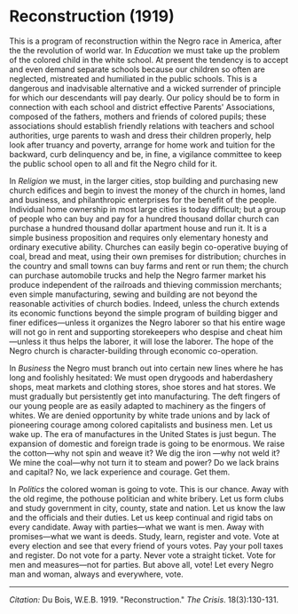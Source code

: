 # Reconstruction (1919)

This is a program of reconstruction within the Negro race in America, after the the revolution of world war. In *Education* we must take up the problem of the colored child in the white school. At present the tendency is to accept and even demand separate schools because our children so often are neglected, mistreated and humiliated in the public schools. This is a dangerous and inadvisable alternative and a wicked surrender of principle for which our descendants will pay dearly. Our policy should be to form in connection with each school and district effective Parents' Associations, composed of the fathers, mothers and friends of colored pupils; these associations should establish friendly relations with teachers and school authorities, urge parents to wash and dress their children properly, help look after truancy and poverty, arrange for home work and tuition for the backward, curb delinquency and be, in fine, a vigilance committee to keep the public school open to all and fit the Negro child for it.

In *Religion* we must, in the larger cities, stop building and purchasing new church edifices and begin to invest the money of the church in homes, land and business, and philanthropic enterprises for the benefit of the people. Individual home ownership in most large cities is today difficult; but a group of people who can buy and pay for a hundred thousand dollar church can purchase a hundred thousand dollar apartment house and run it. It is a simple business proposition and requires only elementary honesty and ordinary executive ability. Churches can easily begin co-operative buying of coal, bread and meat, using their own premises for distribution; churches in the country and small towns can buy farms and rent or run them; the church can purchase automobile trucks and help the Negro farmer market his produce independent of the railroads and thieving commission merchants; even simple manufacturing, sewing and building are not beyond the reasonable activities of church bodies. Indeed, unless the church extends its economic functions beyond the simple program of building bigger and finer edifices—unless it organizes the Negro laborer so that his entire wage will not go in rent and supporting storekeepers who despise and cheat him—unless it thus helps the laborer, it will lose the laborer. The hope of the Negro church is character-building through economic co-operation.

In *Business* the Negro must branch out into certain new lines where he has long and foolishly hesitated: We must open drygoods and haberdashery shops, meat markets and clothing stores, shoe stores and hat stores. We must gradually but persistently get into manufacturing. The deft fingers of our young people are as easily adapted to machinery as the fingers of whites. We are denied opportunity by white trade unions and by lack of pioneering courage among colored capitalists and business men. Let us wake up. The era of manufactures in the United States is just begun. The expansion of domestic and foreign trade is going to be enormous. We raise the cotton—why not spin and weave it? We dig the iron —why not weld it? We mine the coal—why not turn it to steam and power? Do we lack brains and capital? No, we lack experience and courage. Get them.

In *Politics* the colored woman is going to vote. This is our chance. Away with the old regime, the pothouse politician and white bribery. Let us form clubs and study government in city, county, state and nation. Let us know the law and the officials and their duties. Let us keep continual and rigid tabs on every candidate. Away with parties—what we want is men. Away with promises—what we want is deeds. Study, learn, register and vote. Vote at every election and see that every friend of yours votes. Pay your poll taxes and register. Do not vote for a party. Never vote a straight ticket. Vote for men and measures—not for parties. But above all, vote! Let every Negro man and woman, always and everywhere, vote.


______________
*Citation:* Du Bois, W.E.B. 1919. "Reconstruction." *The Crisis*. 18(3):130-131.
